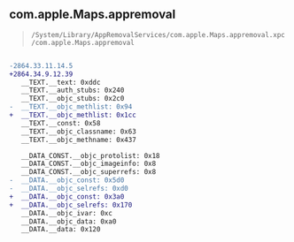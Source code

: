 ## com.apple.Maps.appremoval

> `/System/Library/AppRemovalServices/com.apple.Maps.appremoval.xpc/com.apple.Maps.appremoval`

```diff

-2864.33.11.14.5
+2864.34.9.12.39
   __TEXT.__text: 0xddc
   __TEXT.__auth_stubs: 0x240
   __TEXT.__objc_stubs: 0x2c0
-  __TEXT.__objc_methlist: 0x94
+  __TEXT.__objc_methlist: 0x1cc
   __TEXT.__const: 0x58
   __TEXT.__objc_classname: 0x63
   __TEXT.__objc_methname: 0x437

   __DATA_CONST.__objc_protolist: 0x18
   __DATA_CONST.__objc_imageinfo: 0x8
   __DATA_CONST.__objc_superrefs: 0x8
-  __DATA.__objc_const: 0x5d0
-  __DATA.__objc_selrefs: 0xd0
+  __DATA.__objc_const: 0x3a0
+  __DATA.__objc_selrefs: 0x170
   __DATA.__objc_ivar: 0xc
   __DATA.__objc_data: 0xa0
   __DATA.__data: 0x120

```

